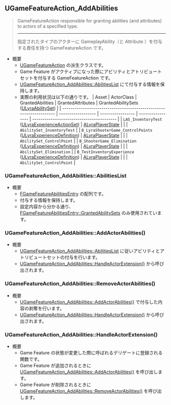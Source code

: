 ## UGameFeatureAction_AddAbilities

> GameFeatureAction responsible for granting abilities (and attributes) to actors of a specified type.  
> 
> ----
> 指定されたタイプのアクターに GameplayAbility（と Attribute ）を付与する責任を持つ GameFeatureAction です。

* 概要
	* [UGameFeatureAction] の派生クラスです。
	* Game Feature がアクティブになった際にアビリティとアトリビュートセットを付与する GameFeatureAction です。
	* [UGameFeatureAction_AddAbilities::AbilitiesList] にて付与する情報を保持します。
	* 実際の利用状況は以下の通りです。
		| Asset                                                               | ActorClass         | GrantedAbilities  | GrantedAttributes | GrantedAbilitySets<br>([ULyraAbilitySet]) |
		| ------------------------------------------------------------------- | ------------------ | ----------------- | ----------------- | ----------------------------------------- |
		| `LAS_InventoryTest`<br>([ULyraExperienceActionSet])                 | [ALyraPlayerState] |                   |                   | `AbilitySet_InventoryTest`                |
		| `B_LyraShooterGame_ControlPoints`<br>([ULyraExperienceDefinition])  | [ALyraPlayerState] |                   |                   | `AbilitySet_ControlPoint`                 |
		| `B_ShooterGame_Elimination`<br>([ULyraExperienceDefinition])        | [ALyraPlayerState] |                   |                   | `AbilitySet_Elimination`                  |
		| `B_TestInventoryExperience`<br>([ULyraExperienceDefinition])        | [ALyraPlayerState] |                   |                   | `AbilitySet_ControlPoint`                 |

### UGameFeatureAction_AddAbilities::AbilitiesList

* 概要
	* [FGameFeatureAbilitiesEntry] の配列です。
	* 付与する情報を保持します。
	* 設定内容から分かる通り、 [FGameFeatureAbilitiesEntry::GrantedAbilitySets] のみ使用されています。

### UGameFeatureAction_AddAbilities::AddActorAbilities()

* 概要
	* [UGameFeatureAction_AddAbilities::AbilitiesList] に従いアビリティとアトリビュートセットの付与を行います。
	* [UGameFeatureAction_AddAbilities::HandleActorExtension()] から呼び出されます。

### UGameFeatureAction_AddAbilities::RemoveActorAbilities()

* 概要
	* [UGameFeatureAction_AddAbilities::AddActorAbilities()] で付与した内容の剥奪を行います。
	* [UGameFeatureAction_AddAbilities::HandleActorExtension()] から呼び出されます。


### UGameFeatureAction_AddAbilities::HandleActorExtension()

* 概要
	* Game Feature の状態が変更した際に呼ばれるデリゲートに登録される関数です。
	* Game Feature が追加されるときに [UGameFeatureAction_AddAbilities::AddActorAbilities()] を呼び出します。
	* Game Feature が削除されるときに [UGameFeatureAction_AddAbilities::RemoveActorAbilities()] を呼び出します。



<!--- ページ内のリンク --->

<!--- 自前の画像へのリンク --->

<!--- generated --->
[ULyraExperienceActionSet]: ../../Lyra/Experience/ULyraExperienceActionSet.md#ulyraexperienceactionset
[ULyraExperienceDefinition]: ../../Lyra/Experience/ULyraExperienceDefinition.md#ulyraexperiencedefinition
[FGameFeatureAbilitiesEntry]: ../../Lyra/GameFeature/FGameFeatureAbilitiesEntry.md#fgamefeatureabilitiesentry
[FGameFeatureAbilitiesEntry::GrantedAbilitySets]: ../../Lyra/GameFeature/FGameFeatureAbilitiesEntry.md#fgamefeatureabilitiesentrygrantedabilitysets
[UGameFeatureAction_AddAbilities::AbilitiesList]: ../../Lyra/GameFeature/UGameFeatureAction_AddAbilities.md#ugamefeatureaction_addabilitiesabilitieslist
[UGameFeatureAction_AddAbilities::AddActorAbilities()]: ../../Lyra/GameFeature/UGameFeatureAction_AddAbilities.md#ugamefeatureaction_addabilitiesaddactorabilities
[UGameFeatureAction_AddAbilities::RemoveActorAbilities()]: ../../Lyra/GameFeature/UGameFeatureAction_AddAbilities.md#ugamefeatureaction_addabilitiesremoveactorabilities
[UGameFeatureAction_AddAbilities::HandleActorExtension()]: ../../Lyra/GameFeature/UGameFeatureAction_AddAbilities.md#ugamefeatureaction_addabilitieshandleactorextension
[ULyraAbilitySet]: ../../Lyra/GameplayAbility/ULyraAbilitySet.md#ulyraabilityset
[ALyraPlayerState]: ../../Lyra/GameplayFramework/ALyraPlayerState.md#alyraplayerstate
[UGameFeatureAction]: ../../UE/GameFeature/UGameFeatureAction.md#ugamefeatureaction
